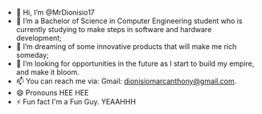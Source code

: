 - 👋 Hi, I’m @MrDionisio17
- 👀 I’m a Bachelor of Science in Computer Engineering student who is currently studying to make steps in software and hardware development;
- 🌱 I’m dreaming of some innovative products that will make me rich someday;
- 💞️ I’m looking for opportunities in the future as I start to build my empire, and make it bloom.
- 📫 You can reach me via: Gmail: dionisiomarcanthony@gmail.com.
- 😄 Pronouns HEE HEE
- ⚡ Fun fact I'm a Fun Guy. YEAAHHH

<!---
MrDionisio17/MrDionisio17 is a ✨ special ✨ repository because its `README.md` (this file) appears on your GitHub profile.
You can click the Preview link to take a look at your changes.
--->
